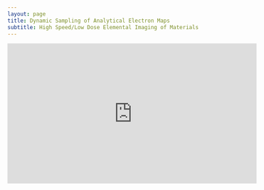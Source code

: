 ```yaml
---
layout: page
title: Dynamic Sampling of Analytical Electron Maps
subtitle: High Speed/Low Dose Elemental Imaging of Materials
---
```


<iframe width="560" height="315" src="https://www.youtube.com/embed/GqyyLX3Q29Y?rel=0" frameborder="0" allow="autoplay; encrypted-media" allowfullscreen></iframe>

